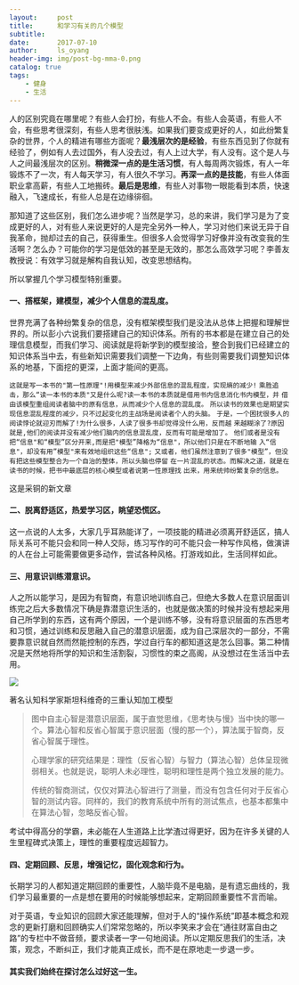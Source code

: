 ```yaml
---
layout:     post
title:      和学习有关的几个模型
subtitle:   
date:       2017-07-10
author:     ls_oyang
header-img: img/post-bg-mma-0.png
catalog: true
tags:
    - 健身
    - 生活
---
```


人的区别究竟在哪里呢？有些人会打扮，有些人不会。有些人会英语，有些人不会，有些思考很深刻，有些人思考很肤浅。如果我们要变成更好的人，如此纷繁复杂的世界，个人的精进有哪些方面呢？**最浅层次的是经验**，有些东西见到了你就有经验了，例如有人去过国外，有人没去过，有人上过大学，有人没有。这个是人与人之间最浅层次的区别。**稍微深一点的是生活习惯**，有人每周两次锻炼，有人一年锻炼不了一次，有人每天学习，有人很久不学习。**再深一点的是技能**，有些人体面职业拿高薪，有些人工地搬砖。**最后是思维**，有些人对事物一眼能看到本质，快速融入，飞速成长，有些人总是在边缘徘徊。

那知道了这些区别，我们怎么进步呢？当然是学习，总的来讲，我们学习是为了变成更好的人，对有些人来说更好的人是完全另外一种人，学习对他们来说无异于自我革命，抛却过去的自己，获得重生。但很多人会觉得学习好像并没有改变我的生活啊？怎么办？可能你的学习是低效的甚至是无效的，那怎么高效学习呢？李善友教授说：有效学习就是解构自我认知，改变思想结构。

所以掌握几个学习模型特别重要。

#### **一、撘框架，建模型，减少个人信息的混乱度。**

世界充满了各种纷繁复杂的信息，没有框架模型我们是没法从总体上把握和理解世界的。所以彭小六说我们要搭建自己的知识体系。所有的书本都是在建立自己的处理信息模型，而我们学习、阅读就是将新学到的模型接洽，整合到我们已经建立的知识体系当中去，有些新知识需要我们调整一下边角，有些则需要我们调整知识体系的地基，下面挖的更深，上面才能间的更高。

`这就是写一本书的"第一性原理"!用模型来减少外部信息的混乱程度，实现熵的减少!`
`乘胜追击，那么“读一本书的本质"又是什么呢?读一本书的本质就是借用书内信息消化书内模型，并`
`借由该模型重组阅读者脑中的原有信息，从而减少个人信息的混乱度。`
`所以读书的效果也是期望实现信息混乱程度的减少，只不过起变化的主战场是阅读者个人的头脑。`
`于是，一个困扰很多人的阅读悖论就迎刃而解了!为什么很多，人读了很多书却觉得没什么用，反而越`
`来越糊涂了?原因就是,他们的阅读并没有减少他们脑内的信息混乱度，反而有可能是增加了。`
`他们或者是没有把“信息"和“模型”区分开来,而是把"模型”降格为“信息"，所以他们只是在不断地输`
`入“信息"，却没有用”模型"来有效地组织这些“信息";`
`又或者，他们虽然注意到了很多"模型”，但没有把这些模型整合为一个自治的整体，所以头脑也停留`
`在一片混乱的状态。而解决之道，就是在读书的时候，把书中最底层的核心模型或者说第一性原理找`
`出来，用来统帅纷繁复杂的信息。`

这是采铜的新文章

#### 二、脱离舒适区，热爱学习区，眺望恐慌区。

这一点说的人太多，大家几乎耳熟能详了，一项技能的精进必须离开舒适区，搞人际关系可不能只会和同一种人交际，练习写作的可不能只会一种写作风格，做演讲的人在台上可能需要做更多动作，尝试各种风格。打游戏如此，生活同样如此。

#### 三、用意识训练潜意识。

人之所以能学习，是因为有智商，有意识地训练自己，但绝大多数人在意识层面训练完之后大多数情况下确是靠潜意识生活的，也就是做决策的时候并没有想起来用自己所学到的东西，这有两个原因，一个是训练不够，没有将意识层面的东西思考和习惯，通过训练和反思融入自己的潜意识层面，成为自己深层次的一部分，不需要靠意识就自然而然能控制的东西，学过自行车的都知道这是怎么回事。第二种情况是天然地将所学的知识和生活割裂，习惯性的束之高阁，从没想过在生活当中去用。

![](https://i.niupic.com/images/2020/03/29/7aTf.jpg)

著名认知科学家斯坦科维奇的三重认知加工模型

> 图中自主心智是潜意识层面，属于直觉思维，《思考快与慢》当中快的哪一个。算法心智和反省心智属于意识层面（慢的那一个），算法属于智商，反省心智属于理性。
>
> 心理学家的研究结果是：理性（反省心智）与智力（算法心智）总体呈现微弱相关。也就是说，聪明人未必理性，聪明和理性是两个独立发展的能力。
>
> 传统的智商测试，仅仅对算法心智进行了测量，而没有包含任何对于反省心智的测试内容。同样的，我们的教育系统中所有的测试焦点，也基本都集中在算法心智，忽略反省心智。

考试中得高分的学霸，未必能在人生道路上比学渣过得更好，因为在许多关键的人生里程碑式决策上，理性的重要程度远超智力。

#### 四、**定期回顾**、反思，增强记忆，固化观念和行为。

长期学习的人都知道定期回顾的重要性，人脑毕竟不是电脑，是有遗忘曲线的，我们学习最重要的一点是想在要用的时候能够想起来，定期回顾重要性不言而喻。

对于英语，专业知识的回顾大家还能理解，但对于人的“操作系统”即基本概念和观念的更新打磨和回顾确实人们常常忽略的，所以李笑来才会在“通往财富自由之路”的专栏中不做音频，要求读者一字一句地阅读。所以定期反思我们的生活，决策，观念，不断纠正，我们才能真正成长，而不是在原地走一步退一步。

#### 其实我们始终在探讨怎么过好这一生。